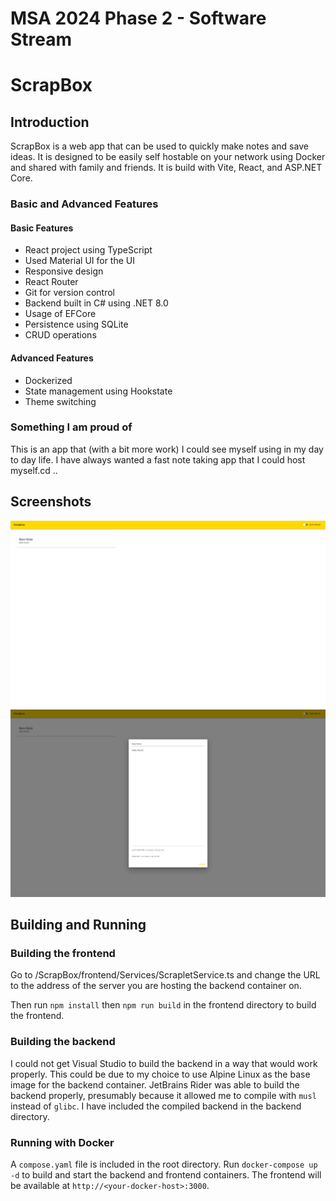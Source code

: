 # MSA 2024 Phase 2 - Software Stream

# ScrapBox

## Introduction
ScrapBox is a web app that can be used to quickly make notes and save ideas. It is designed to be easily self hostable on your network using Docker and shared with family and friends. It is build with Vite, React, and ASP.NET Core.

### Basic and Advanced Features
#### Basic Features
 - React project using TypeScript
 - Used Material UI for the UI
 - Responsive design
 - React Router
 - Git for version control
 - Backend built in C# using .NET 8.0
 - Usage of EFCore
 - Persistence using SQLite
 - CRUD operations
#### Advanced Features
 - Dockerized
 - State management using Hookstate
 - Theme switching

 ### Something I am proud of
 This is an app that (with a bit more work) I could see myself using in my day to day life. I have always wanted a fast note taking app that I could host myself.cd ..

## Screenshots
![image](SS1.png)
![image](SS2.png)

## Building and Running

### Building the frontend

Go to /ScrapBox/frontend/Services/ScrapletService.ts and change the URL to the address of the server you are hosting the backend container on.

Then run `npm install` then `npm run build` in the frontend directory to build the frontend.

### Building the backend

I could not get Visual Studio to build the backend in a way that would work properly. This could be due to my choice to use Alpine Linux as the base image for the backend container. JetBrains Rider was able to build the backend properly, presumably because it allowed me to compile with `musl` instead of `glibc`. I have included the compiled backend in the backend directory.

### Running with Docker

A `compose.yaml` file is included in the root directory. Run `docker-compose up -d` to build and start the backend and frontend containers. The frontend will be available at `http://<your-docker-host>:3000`.


